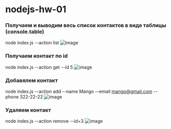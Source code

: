 # nodejs-hw-01

### Получаем и выводим весь список контактов в виде таблицы (console.table)

node index.js --action list
![image]()

### Получаем контакт по id

node index.js --action get --id 5
![image]()

### Добавялем контакт

node index.js --action add --name Mango --email mango@gmail.com --phone 322-22-22
![image]()

### Удаляем контакт

node index.js --action remove --id=3
![image]()
